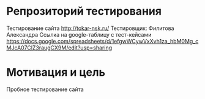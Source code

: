 # Репрозиторий тестирования
Тестирование сайта http://tokar-nsk.ru/ 
Тестировщик: Филитова Александра
Ссылка на google-таблицу с тест-кейсами https://docs.google.com/spreadsheets/d/1efgwWCywVxXvh1za_hbM0Mg_cMJcA07ClZ3raugCX9M/edit?usp=sharing
# Мотивация и цель
Пробное тестирование сайта 
